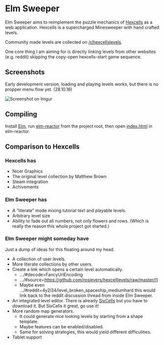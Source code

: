 # Elm Sweeper

Elm Sweeper aims to reimplement the puzzle mechanics of
[Hexcells](http://store.steampowered.com/app/265890/)
as a web application. Hexcells is a supercharged
Minesweeper with hand crafted levels.

Community made levels are collected on
[/r/hexcellslevels](https://www.reddit.com/r/hexcellslevels/).

One core thing I am aiming for is directly linking levels from other websites (e.g. reddit) skipping the copy-open hexcells-start game sequence.

## Screenshots

Early development version, loading and playing levels works, but there is no propper menu flow yet. (28.10.16)

![Screenshot on Imgur](http://i.imgur.com/ARPdQRX.png)

## Compiling

Install [Elm](http://elm-lang.org/), run [elm-reactor](https://github.com/elm-lang/elm-reactor/)
from the project root, then open [index.html](http://localhost:8000/index.html) in elm-reactor.

## Comparison to Hexcells

### Hexcells has

  - Nicer Graphics
  - The original level collection by Matthew Brown
  - Steam integration
  - Achivements

### Elm Sweeper has

  - A “literate” mode mixing tutorial text and playable levels.
  - Arbitrary level size
  - Ability to fade out all numbers, not only flowers and rows. (Which is really the reason this whole project got started.)

### Elm Sweeper might someday have

Just a dump of ideas for this floating around my head.

- A collection of user levels.
- More literate collections by other users.
- Create a link which opens a certain level automatically.
  - .../#decode=FancyUrlEncoding
  - .../#source=https://github.com/rosievers/hexcelllevels/raw/master/l1
  - Maybe even .../#reddit=4y2l34/level_broken_spaceship_mediumhard
  this would link back to the reddit discussion thread from inside Elm Sweeper.
- An integrated level editor. There is already [SixCells](https://github.com/blaxpirit/sixcells) but you have to download it. But SixCells it great, go use it!
- More random map generators.
  - It could generate nice looking levels by starting from a shape template.
  - Maybe features can be enabled/disabled.
  - Same for solving strategies, this would yield different difficulities.
- Tablet support
